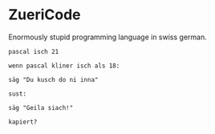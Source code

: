 # ZueriCode
Enormously stupid programming language in swiss german.

```
pascal isch 21

wenn pascal kliner isch als 18:

säg "Du kusch do ni inna"

sust:

säg "Geila siach!"

kapiert?
```